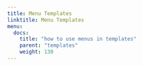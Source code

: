 ```yaml
---
title: Menu Templates
linktitle: Menu Templates
menu:
  docs:
    title: "how to use menus in templates"
    parent: "templates"
    weight: 130
---
```


